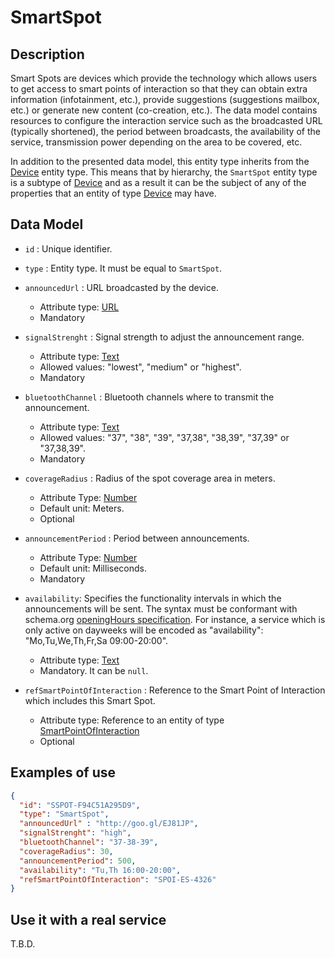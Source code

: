 # SmartSpot

## Description

Smart Spots are devices which provide the technology which allows users to get access to smart points of interaction so that they can obtain extra information (infotainment, etc.), provide suggestions (suggestions mailbox, etc.) or generate new content (co-creation, etc.). The data model contains resources to configure the interaction service such as the broadcasted URL (typically shortened), the period between broadcasts, the availability of the service, transmission power depending on the area to be covered, etc.

In addition to the presented data model, this entity type inherits from the [Device](../../../Device/Device/doc/spec.md) entity type. This means that by hierarchy, the `SmartSpot` entity type is a subtype of [Device](../../../Device/Device/doc/spec.md) and as a result it can be the subject of any of the properties that an entity of type [Device](../../../Device/Device/doc/spec.md) may have.

## Data Model

+ `id` : Unique identifier. 

+ `type` : Entity type. It must be equal to `SmartSpot`.

+ `announcedUrl` : URL broadcasted by the device.
    + Attribute type: [URL](https://schema.org/URL)
    + Mandatory    

+ `signalStrenght` : Signal strength to adjust the announcement range.
    + Attribute type: [Text](https://schema.org/Text)
    + Allowed values: "lowest", "medium" or "highest". 
    + Mandatory    

+ `bluetoothChannel` : Bluetooth channels where to transmit the announcement.
    + Attribute type: [Text](https://schema.org/Text)
    + Allowed values: "37", "38", "39", "37,38", "38,39", "37,39" or "37,38,39".
    + Mandatory  

+ `coverageRadius` : Radius of the spot coverage area in meters.
    + Attribute Type: [Number](https://schema.org/Number)
	+ Default unit: Meters.
    + Optional      

+ `announcementPeriod` : Period between announcements.
    + Attribute Type: [Number](https://schema.org/Number)
	+ Default unit: Milliseconds.
    + Mandatory     

+ `availability`: Specifies the functionality intervals in which the announcements will be sent. The syntax must be conformant with schema.org [openingHours specification](https://schema.org/openingHours). For instance, a service which is only active on dayweeks will be encoded as "availability": "Mo,Tu,We,Th,Fr,Sa 09:00-20:00". 
    + Attribute type: [Text](https://schema.org/Text)
    + Mandatory. It can be `null`.

+ `refSmartPointOfInteraction` : Reference to the Smart Point of Interaction which includes this Smart Spot.
    + Attribute type: Reference to an entity of type [SmartPointOfInteraction](../../SmartPointOfInteraction/doc/spec.md)
    + Optional

## Examples of use

```json
{
  "id": "SSPOT-F94C51A295D9",
  "type": "SmartSpot",
  "announcedUrl" : "http://goo.gl/EJ81JP",
  "signalStrenght": "high",
  "bluetoothChannel": "37-38-39",
  "coverageRadius": 30,
  "announcementPeriod": 500,
  "availability": "Tu,Th 16:00-20:00",
  "refSmartPointOfInteraction": "SPOI-ES-4326"
}
```
    
## Use it with a real service

T.B.D.
